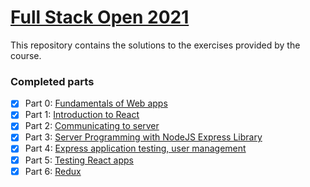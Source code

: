 # [Full Stack Open 2021](https://fullstackopen.com/en/)

This repository contains the solutions to the exercises provided by the course.

### Completed parts

- [x] Part 0: [Fundamentals of Web apps](https://fullstackopen.com/en/part0)
- [x] Part 1: [Introduction to React](https://fullstackopen.com/en/part1)
- [x] Part 2: [Communicating to server](https://fullstackopen.com/en/part2)
- [x] Part 3: [Server Programming with NodeJS Express Library](https://fullstackopen.com/en/part3)
- [x] Part 4: [Express application testing, user management](https://fullstackopen.com/en/part4)
- [x] Part 5: [Testing React apps](https://fullstackopen.com/en/part5)
- [x] Part 6: [Redux](https://fullstackopen.com/en/part6)
